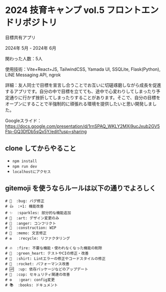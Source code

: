 # 2024 技育キャンプ vol.5 フロントエンドリポジトリ

目標共有アプリ

2024年 5月 - 2024年 6月

関わった人数：5人

使用技術：Vite+React+JS, TailwindCSS, Yamada UI,  SSQLite, Flask(Python), LINE Messaging API, ngrok

詳細：友人同士で目標を宣言し合うことでお互いに切磋琢磨しながら成長を促進するアプリです。自分の中で目標を立てても、途中で心変わりしてしまったり予定通りに行かず挫折してしまったりすることがあります。そこで、自分の目標をオープンにすることで半強制的に頑張れる環境を提供したいと思い開発しました。

Googleスライド：https://docs.google.com/presentation/d/1rnSPAQ_WKLY2MXj9ucJxub2GV5Ftp-GQ3DfDb5sQx5Y/edit?usp=sharing

## clone してからやること

- `npm install`
- `npm run dev`
- `localhostにアクセス`

## gitemoji を使うならルールは以下の通りでよろしく

```
# 🐛  :bug: バグ修正
# 👍  :+1: 機能改善
# ✨  :sparkles: 部分的な機能追加
# 🎨  :art: デザイン変更のみ
# 💢  :anger: コンフリクト
# 🚧  :construction: WIP
# 📝  :memo: 文言修正
# ♻️   :recycle: リファクタリング

# 🔥  :fire: 不要な機能・使われなくなった機能の削除
# 💚  :green_heart: テストやCIの修正・改善
# 👕  :shirt: Lintエラーの修正やコードスタイルの修正
# 🚀  :rocket: パフォーマンス改善
# 🆙  :up: 依存パッケージなどのアップデート
# 👮  :cop: セキュリティ関連の改善
# ⚙   :gear: config変更
# 📚  :books: ドキュメント
